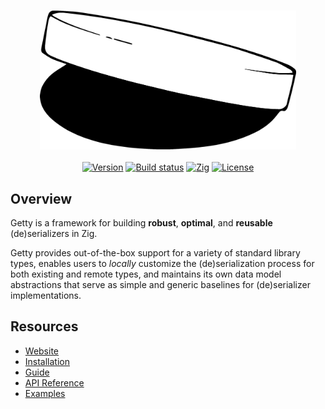 <br/>

<p align="center">
  <img alt="Getty" src="https://github.com/getty-zig/logo/blob/main/getty-solid.svg" width="410px">
  <br/>
  <br/>
  <a href="https://github.com/getty-zig/getty/releases/latest"><img alt="Version" src="https://img.shields.io/github/v/release/getty-zig/getty?include_prereleases&label=version"></a>
  <a href="https://github.com/getty-zig/getty/actions/workflows/ci.yml"><img alt="Build status" src="https://img.shields.io/github/workflow/status/getty-zig/getty/ci" /></a>
  <a href="https://ziglang.org/download"><img alt="Zig" src="https://img.shields.io/badge/zig-master-fd9930.svg"></a>
  <a href="https://github.com/getty-zig/getty/blob/main/LICENSE"><img alt="License" src="https://img.shields.io/badge/license-MIT-blue"></a>
</p>

## Overview

Getty is a framework for building __robust__, __optimal__, and __reusable__ (de)serializers in Zig.

Getty provides out-of-the-box support for a variety of standard library types, enables users to _locally_ customize the (de)serialization process for both existing and remote types, and maintains its own data model abstractions that serve as simple and generic baselines for (de)serializer implementations.

## Resources

- [Website](https://getty.so)
- [Installation](https://getty.so/installation)
- [Guide](https://getty.so/guide)
- [API Reference](https://docs.getty.so)
- [Examples](examples)
